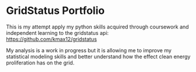 # GridStatus Portfolio

This is my attempt apply my python skills acquired through coursework and independent learning to the gridstatus api: https://github.com/kmax12/gridstatus

My analysis is a work in progress but it is allowing me to improve my statistical modeling skills and better understand how the effect clean energy proliferation has on the grid.
